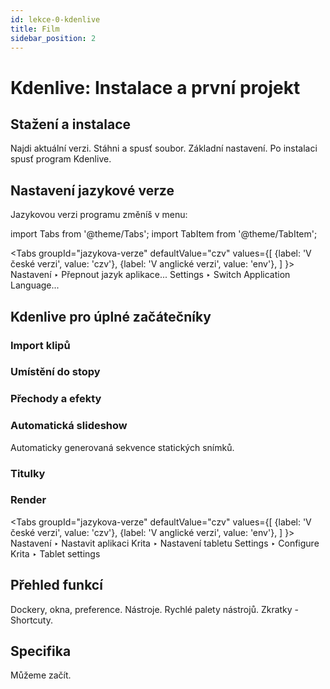 ```yaml
---
id: lekce-0-kdenlive
title: Film
sidebar_position: 2
---
```


# Kdenlive: Instalace a první projekt

## Stažení a instalace
Najdi aktuální verzi. Stáhni a spusť soubor. Základní nastavení. Po instalaci spusť program Kdenlive.
## Nastavení jazykové verze
Jazykovou verzi programu změníš v menu:

import Tabs from '@theme/Tabs';
import TabItem from '@theme/TabItem';

<Tabs
  groupId="jazykova-verze"
  defaultValue="czv"
  values={[
    {label: 'V české verzi', value: 'czv'},
    {label: 'V anglické verzi', value: 'env'},
  ]
}>
<TabItem value="czv">Nastavení ‣ Přepnout jazyk aplikace...</TabItem>
<TabItem value="env">Settings ‣ Switch Application Language...</TabItem>
</Tabs>

## Kdenlive pro úplné začátečníky
### Import klipů
### Umístění do stopy
### Přechody a efekty
### Automatická slideshow
Automaticky generovaná sekvence statických snímků.
### Titulky
### Render
<Tabs
  groupId="jazykova-verze"
  defaultValue="czv"
  values={[
    {label: 'V české verzi', value: 'czv'},
    {label: 'V anglické verzi', value: 'env'},
  ]
}>
<TabItem value="czv">Nastavení ‣ Nastavit aplikaci Krita ‣ Nastavení tabletu</TabItem>
<TabItem value="env">Settings ‣ Configure Krita ‣ Tablet settings </TabItem>
</Tabs>


## Přehled funkcí
Dockery, okna, preference. Nástroje. Rychlé palety nástrojů. Zkratky - Shortcuty.
## Specifika

Můžeme začít.
